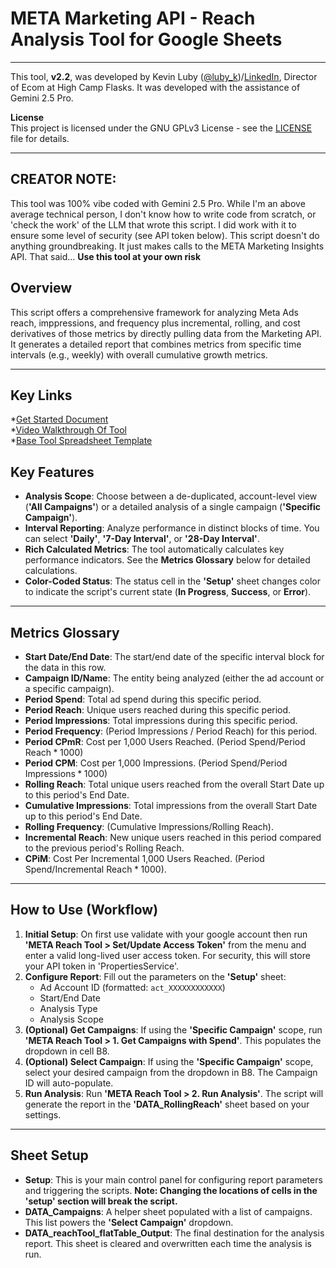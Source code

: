 # META Marketing API - Reach Analysis Tool for Google Sheets

---

This tool, **v2.2**, was developed by Kevin Luby ([@luby_k](https://x.com/luby_k))/[LinkedIn](https://www.linkedin.com/in/kevin-luby-70b62445/), Director of Ecom at High Camp Flasks. It was developed with the assistance of Gemini 2.5 Pro. 

**License**  
This project is licensed under the GNU GPLv3 License - see the [LICENSE](https://github.com/jokicpony/META_Reach_Analysis_Tool/blob/main/LICENSE) file for details.

---
## CREATOR NOTE: 
This tool was 100% vibe coded with Gemini 2.5 Pro. While I'm an above average technical person, I don't know how to write code from scratch, or 'check the work' of the LLM that wrote this script. I did work with it to ensure some level of security (see API token below). This script doesn't do anything groundbreaking. It just makes calls to the META Marketing Insights API. That said...
**Use this tool at your own risk**

## Overview

This script offers a comprehensive framework for analyzing Meta Ads reach, imppressions, and frequency plus incremental, rolling, and cost derivatives of those metrics by directly pulling data from the Marketing API. It generates a detailed report that combines metrics from specific time intervals (e.g., weekly) with overall cumulative growth metrics.

---
## Key Links
*[Get Started Document](https://docs.google.com/document/d/1TlWfs3no8iMvu-gHG9pxNhIMX2JOOJWJVOPQtM5tLxE/edit?usp=sharing)  
*[Video Walkthrough Of Tool](https://highcampflasks.neetorecord.com/watch/77b3a72aba0e88855fa4)  
*[Base Tool Spreadsheet Template](https://docs.google.com/spreadsheets/d/1_iONm4-WlSOJ5cySHrshIwoHKGIF7nXrNkBwmwKePFE/edit?usp=sharing)

## Key Features

* **Analysis Scope**: Choose between a de-duplicated, account-level view (**'All Campaigns'**) or a detailed analysis of a single campaign (**'Specific Campaign'**).
* **Interval Reporting**: Analyze performance in distinct blocks of time. You can select **'Daily'**, **'7-Day Interval'**, or **'28-Day Interval'**.
* **Rich Calculated Metrics**: The tool automatically calculates key performance indicators. See the **Metrics Glossary** below for detailed calculations.
* **Color-Coded Status**: The status cell in the **'Setup'** sheet changes color to indicate the script's current state (**In Progress**, **Success**, or **Error**).

---

## Metrics Glossary

* **Start Date/End Date**: The start/end date of the specific interval block for the data in this row.
* **Campaign ID/Name**: The entity being analyzed (either the ad account or a specific campaign).
* **Period Spend**: Total ad spend during this specific period.
* **Period Reach**: Unique users reached during this specific period.
* **Period Impressions**: Total impressions during this specific period.
* **Period Frequency**: (Period Impressions / Period Reach) for this period.
* **Period CPmR**: Cost per 1,000 Users Reached. ($\text{Period Spend} / \text{Period Reach} * 1000$)
* **Period CPM**: Cost per 1,000 Impressions. ($\text{Period Spend} / \text{Period Impressions} * 1000$)
* **Rolling Reach**: Total unique users reached from the overall Start Date up to this period's End Date.
* **Cumulative Impressions**: Total impressions from the overall Start Date up to this period's End Date.
* **Rolling Frequency**: ($\text{Cumulative Impressions} / \text{Rolling Reach}$).
* **Incremental Reach**: New unique users reached in this period compared to the previous period's Rolling Reach.
* **CPiM**: Cost Per Incremental 1,000 Users Reached. ($\text{Period Spend} / \text{Incremental Reach} * 1000$).

---

## How to Use (Workflow)

1.  **Initial Setup**: On first use validate with your google account then run **'META Reach Tool > Set/Update Access Token'** from the menu and enter a valid long-lived user access token. For security, this will store your API token in 'PropertiesService'.
2.  **Configure Report**: Fill out the parameters on the **'Setup'** sheet:
    * Ad Account ID (formatted: `act_XXXXXXXXXXXX`)
    * Start/End Date
    * Analysis Type
    * Analysis Scope
3.  **(Optional) Get Campaigns**: If using the **'Specific Campaign'** scope, run **'META Reach Tool > 1. Get Campaigns with Spend'**. This populates the dropdown in cell B8.
4.  **(Optional) Select Campaign**: If using the **'Specific Campaign'** scope, select your desired campaign from the dropdown in B8. The Campaign ID will auto-populate.
5.  **Run Analysis**: Run **'META Reach Tool > 2. Run Analysis'**. The script will generate the report in the **'DATA_RollingReach'** sheet based on your settings.

---

## Sheet Setup

* **Setup**: This is your main control panel for configuring report parameters and triggering the scripts. **Note: Changing the locations of cells in the 'setup' section will break the script.**
* **DATA\_Campaigns**: A helper sheet populated with a list of campaigns. This list powers the **'Select Campaign'** dropdown.
* **DATA\_reachTool\_flatTable\_Output**: The final destination for the analysis report. This sheet is cleared and overwritten each time the analysis is run.
